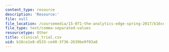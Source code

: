 ```yaml
---
content_type: resource
description: 'Resource:'
file: null
file_location: /coursemedia/15-071-the-analytics-edge-spring-2017/b16ce1e8d533ce403f362639be9f03a8_clinical_trial.csv
file_type: text/comma-separated-values
resourcetype: Other
title: clinical_trial.csv
uid: b16ce1e8-d533-ce40-3f36-2639be9f03a8
---
```


